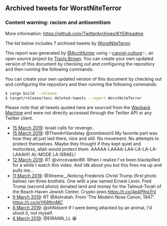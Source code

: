 ## Archived tweets for WorstNiteTerror
### Content warning: racism and antisemitism
More information: https://github.com/TwitterArchives/KYE#readme

The list below includes 7 archived tweets by
[WorstNiteTerror](https://twitter.com/WorstNiteTerror).



This report was generated by [@AcctHunter](https://twitter.com/accthunter) using ✨[cancel-culture](https://github.com/travisbrown/cancel-culture)✨,
an open source project by [Travis Brown](https://twitter.com/travisbrown). You can create your own
updated version of this document by checking out and configuring the repository and then running
the following commands:

You can create your own updated version of this document by checking out and configuring the
repository and then running the following commands:

```bash
$ cargo build --release
$ target/release/twcc deleted-tweets --report WorstNiteTerror
```

Please note that all tweets quoted here are sourced from the
[Wayback Machine](https://web.archive.org) and were not directly accessed through the Twitter API or
any Twitter client.

* [15 March 2019](https://web.archive.org/web/20190315124901/https://twitter.com/WorstNiteTerror/status/1106537787426304001): Israel calls for revenge..
* [15 March 2019](https://web.archive.org/web/20190315105312/https://twitter.com/WorstNiteTerror/status/1106508641220349952): @TheeArtVandelay @zombiesin5 My favorite part was how they all just laid there, nice and still. No movement. No attempts to protect themselves. Maybe they thought if they kept quiet and motionless, allah would protect them.   AAAAA-LAAAA-LAA-LA-LA-LA-LAAAH!! AL-MODE LA ISRAEL!
* [12 March 2019](https://web.archive.org/web/20190312232543/https://twitter.com/WorstNiteTerror/status/1105610854651830272): RT @vincevader88: When I realize I've been blackpilled for a while I watch this video. And  Idk about you but this fires me up and pulls me…
* [11 March 2019](https://web.archive.org/web/20190311092224/https://twitter.com/WorstNiteTerror/status/1105036239198023681): @Xtreme__Noticng Frederick Christ Trump (first photo below) ran three brothels. One with a jew named Ernest Levin.  Fred Trump (second photo) donated land and money for the Talmud-Torah of the Beach Haven Jewish Center.  Crypto-jews https://t.co/4e4Plhg7rV
* [ 9 March 2019](https://web.archive.org/web/20190309063609/https://twitter.com/WorstNiteTerror/status/1104269625280421889): RT @Ashratah: From 'The Modern Nose Canon, 1947'. https://t.co/sjYK8ftmMC
* [ 8 March 2019](https://web.archive.org/web/20190308065551/https://twitter.com/WorstNiteTerror/status/1103912195082018817): @shNdsent If I were being attacked by an animal, I'd shoot it, not myself.
* [ 6 March 2019](https://web.archive.org/web/20190306202139/https://twitter.com/WorstNiteTerror/status/1103390205548072963): @EIRANN_LL 😁
